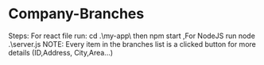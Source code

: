 # Company-Branches

Steps:
For react file run: cd .\my-app\ then npm start
,For NodeJS run node .\server.js
NOTE: Every item in the branches list is a clicked button for more details (ID,Address, City,Area...)
